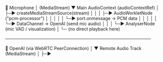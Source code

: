 🎤 Microphone
   │ (MediaStream)
   ▼
Main AudioContext (audioContextRef)
   │
   ├─▶ createMediaStreamSource(stream)
   │       │
   │       ├─▶ AudioWorkletNode ("pcm-processor")
   │       │       │
   │       │       └─▶ port.onmessage → PCM data
   │       │                     │
   │       │                     └─▶ DataChannel → OpenAI (send mic audio)
   │       │
   │       └─▶ AnalyserNode (mic VAD / visualization)
   │
   └─ (no direct playback here)

───────────────────────────────────────────────

🤖 OpenAI (via WebRTC PeerConnection)
   │
   ▼
Remote Audio Track (MediaStream)
   │
   ├─▶ <audio> element (autoplay → speakers)  
   │
   └─▶ AI AudioContext (aiAudioContext)
           │
           ├─▶ createMediaStreamSource(remoteStream)
           │       │
           │       └─▶ AnalyserNode (AI VAD)
           │                  │
           │                  └─▶ Detect if AI is speaking
           │                          (pause mic sending to avoid echo)
           │
           └─ (no worklet here, just analysis)
